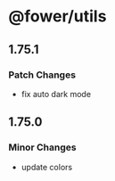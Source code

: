 # @fower/utils

## 1.75.1

### Patch Changes

- fix auto dark mode

## 1.75.0

### Minor Changes

- update colors
